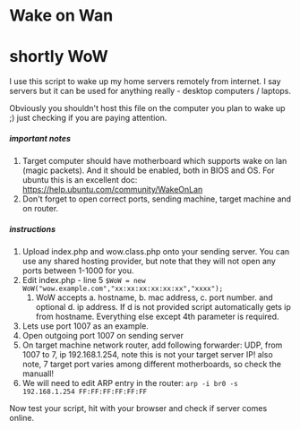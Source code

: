 # Wake on Wan
# shortly WoW

I use this script to wake up my home servers remotely from internet. I say servers but it can be used for anything really - desktop computers / laptops.

Obviously you shouldn't host this file on the computer you plan to wake up ;) just checking if you are paying attention.

##### important notes
1. Target computer should have motherboard which supports wake on lan (magic packets). And it should be enabled, both in BIOS and OS. For ubuntu this is an excellent doc: https://help.ubuntu.com/community/WakeOnLan
2. Don't forget to open correct ports, sending machine, target machine and on router.

##### instructions
1. Upload index.php and wow.class.php onto your sending server. You can use any shared hosting provider, but note that they will not open any ports between 1-1000 for you.
2. Edit index.php - line 5 `$WoW = new WoW("wow.example.com","xx:xx:xx:xx:xx:xx","xxxx");`
    1. WoW accepts a. hostname, b. mac address, c. port number. and optional d. ip address. If d is not provided script automatically gets ip from hostname. Everything else except 4th parameter is required.
3. Lets use port 1007 as an example.
4. Open outgoing port 1007 on sending server
5. On target machine network router, add following forwarder: UDP, from 1007 to 7, ip 192.168.1.254, note this is not your target server IP! also note, 7 target port varies among different motherboards, so check the manuall!
6. We will need to edit ARP entry in the router: `arp -i br0 -s 192.168.1.254 FF:FF:FF:FF:FF:FF`

Now test your script, hit with your browser and check if server comes online.
